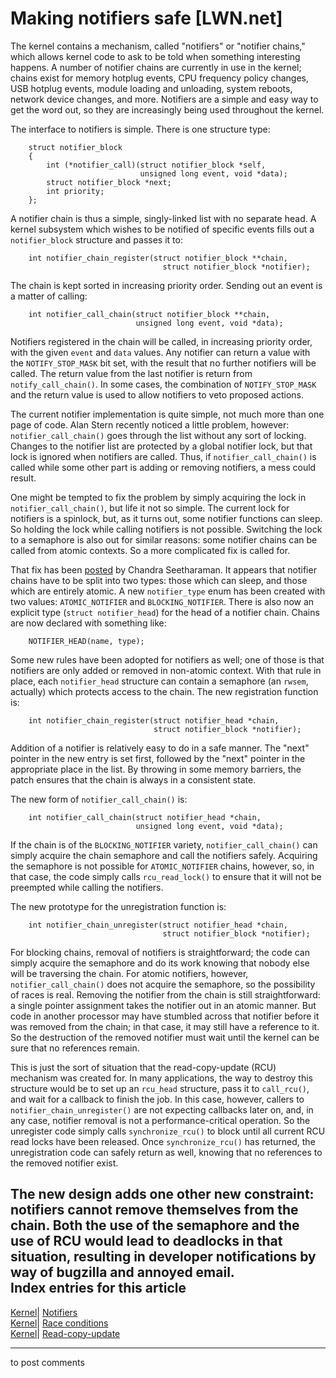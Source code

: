 # Making notifiers safe [LWN.net]

The kernel contains a mechanism, called "notifiers" or "notifier chains," which allows kernel code to ask to be told when something interesting happens. A number of notifier chains are currently in use in the kernel; chains exist for memory hotplug events, CPU frequency policy changes, USB hotplug events, module loading and unloading, system reboots, network device changes, and more. Notifiers are a simple and easy way to get the word out, so they are increasingly being used throughout the kernel. 

The interface to notifiers is simple. There is one structure type: 
    
    
        struct notifier_block
        {
            int (*notifier_call)(struct notifier_block *self, 
                                 unsigned long event, void *data);
            struct notifier_block *next;
            int priority;
        };
    

A notifier chain is thus a simple, singly-linked list with no separate head. A kernel subsystem which wishes to be notified of specific events fills out a `notifier_block` structure and passes it to: 
    
    
        int notifier_chain_register(struct notifier_block **chain, 
                                      struct notifier_block *notifier);
    

The chain is kept sorted in increasing priority order. Sending out an event is a matter of calling: 
    
    
        int notifier_call_chain(struct notifier_block **chain, 
                                unsigned long event, void *data);
    

Notifiers registered in the chain will be called, in increasing priority order, with the given `event` and `data` values. Any notifier can return a value with the `NOTIFY_STOP_MASK` bit set, with the result that no further notifiers will be called. The return value from the last notifier is return from `notify_call_chain()`. In some cases, the combination of `NOTIFY_STOP_MASK` and the return value is used to allow notifiers to veto proposed actions. 

The current notifier implementation is quite simple, not much more than one page of code. Alan Stern recently noticed a little problem, however: `notifier_call_chain()` goes through the list without any sort of locking. Changes to the notifier list are protected by a global notifier lock, but that lock is ignored when notifiers are called. Thus, if `notifier_call_chain()` is called while some other part is adding or removing notifiers, a mess could result. 

One might be tempted to fix the problem by simply acquiring the lock in `notifier_call_chain()`, but life it not so simple. The current lock for notifiers is a spinlock, but, as it turns out, some notifier functions can sleep. So holding the lock while calling notifiers is not possible. Switching the lock to a semaphore is also out for similar reasons: some notifier chains can be called from atomic contexts. So a more complicated fix is called for. 

That fix has been [posted](/Articles/160967/) by Chandra Seetharaman. It appears that notifier chains have to be split into two types: those which can sleep, and those which are entirely atomic. A new `notifier_type` enum has been created with two values: `ATOMIC_NOTIFIER` and `BLOCKING_NOTIFIER`. There is also now an explicit type (`struct notifier_head`) for the head of a notifier chain. Chains are now declared with something like: 
    
    
        NOTIFIER_HEAD(name, type);
    

Some new rules have been adopted for notifiers as well; one of those is that notifiers are only added or removed in non-atomic context. With that rule in place, each `notifier_head` structure can contain a semaphore (an `rwsem`, actually) which protects access to the chain. The new registration function is: 
    
    
        int notifier_chain_register(struct notifier_head *chain,
                                    struct notifier_block *notifier);
    

Addition of a notifier is relatively easy to do in a safe manner. The "next" pointer in the new entry is set first, followed by the "next" pointer in the appropriate place in the list. By throwing in some memory barriers, the patch ensures that the chain is always in a consistent state. 

The new form of `notifier_call_chain()` is: 
    
    
        int notifier_call_chain(struct notifier_head *chain,
                                unsigned long event, void *data);
    

If the chain is of the `BLOCKING_NOTIFIER` variety, `notifier_call_chain()` can simply acquire the chain semaphore and call the notifiers safely. Acquiring the semaphore is not possible for `ATOMIC_NOTIFIER` chains, however, so, in that case, the code simply calls `rcu_read_lock()` to ensure that it will not be preempted while calling the notifiers. 

The new prototype for the unregistration function is: 
    
    
        int notifier_chain_unregister(struct notifier_head *chain,
                                      struct notifier_block *notifier);
    

For blocking chains, removal of notifiers is straightforward; the code can simply acquire the semaphore and do its work knowing that nobody else will be traversing the chain. For atomic notifiers, however, `notifier_call_chain()` does not acquire the semaphore, so the possibility of races is real. Removing the notifier from the chain is still straightforward: a single pointer assignment takes the notifier out in an atomic manner. But code in another processor may have stumbled across that notifier before it was removed from the chain; in that case, it may still have a reference to it. So the destruction of the removed notifier must wait until the kernel can be sure that no references remain. 

This is just the sort of situation that the read-copy-update (RCU) mechanism was created for. In many applications, the way to destroy this structure would be to set up an `rcu_head` structure, pass it to `call_rcu()`, and wait for a callback to finish the job. In this case, however, callers to `notifier_chain_unregister()` are not expecting callbacks later on, and, in any case, notifier removal is not a performance-critical operation. So the unregister code simply calls `synchronize_rcu()` to block until all current RCU read locks have been released. Once `synchronize_rcu()` has returned, the unregistration code can safely return as well, knowing that no references to the removed notifier exist. 

The new design adds one other new constraint: notifiers cannot remove themselves from the chain. Both the use of the semaphore and the use of RCU would lead to deadlocks in that situation, resulting in developer notifications by way of bugzilla and annoyed email.  
Index entries for this article  
---  
[Kernel](/Kernel/Index)| [Notifiers](/Kernel/Index#Notifiers)  
[Kernel](/Kernel/Index)| [Race conditions](/Kernel/Index#Race_conditions)  
[Kernel](/Kernel/Index)| [Read-copy-update](/Kernel/Index#Read-copy-update)  
  


* * *

to post comments 
